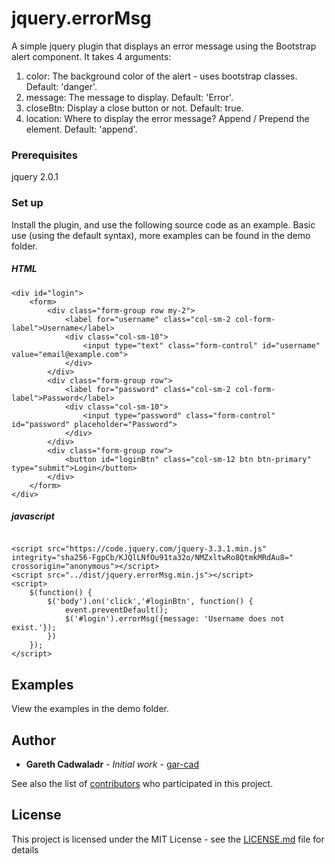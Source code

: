 # jquery.errorMsg

A simple jquery plugin that displays an error message using the Bootstrap alert component. It takes 4 arguments:

1. color: The background color of the alert - uses bootstrap classes. Default: 'danger'.
2. message: The message to display. Default: 'Error'.
3. closeBtn: Display a close button or not. Default: true.
4. location: Where to display the error message? Append / Prepend the element. Default: 'append'.

### Prerequisites

jquery 2.0.1


### Set up

Install the plugin, and use the following source code as an example. Basic use (using the default syntax), more examples can be found in the demo folder.

##### HTML
```
<div id="login">
    <form>
        <div class="form-group row my-2">
            <label for="username" class="col-sm-2 col-form-label">Username</label>
            <div class="col-sm-10">
                <input type="text" class="form-control" id="username" value="email@example.com">
            </div>
        </div>
        <div class="form-group row">
            <label for="password" class="col-sm-2 col-form-label">Password</label>
            <div class="col-sm-10">
                <input type="password" class="form-control" id="password" placeholder="Password">
            </div>
        </div>
        <div class="form-group row">
            <button id="loginBtn" class="col-sm-12 btn btn-primary" type="submit">Login</button>
        </div>
    </form>
</div>
```

##### javascript
```

<script src="https://code.jquery.com/jquery-3.3.1.min.js" integrity="sha256-FgpCb/KJQlLNfOu91ta32o/NMZxltwRo8QtmkMRdAu8=" crossorigin="anonymous"></script>
<script src="../dist/jquery.errorMsg.min.js"></script>
<script>
    $(function() {
        $('body').on('click','#loginBtn', function() {
            event.preventDefault();
            $('#login').errorMsg({message: 'Username does not exist.'});
        })
    });
</script>
```

## Examples

View the examples in the demo folder. 

## Author

* **Gareth Cadwaladr** - *Initial work* - [gar-cad](https://github.com/gar-cad)

See also the list of [contributors](https://github.com/gar-cad/jquery.errorMsg/graphs/contributors) who participated in this project.

## License

This project is licensed under the MIT License - see the [LICENSE.md](LICENSE.MD) file for details
